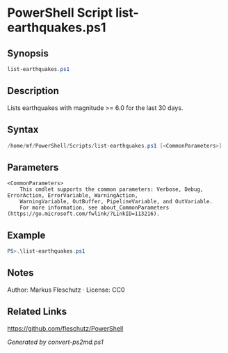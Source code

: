 # PowerShell Script list-earthquakes.ps1

## Synopsis
```powershell
list-earthquakes.ps1
```

## Description
Lists earthquakes with magnitude >= 6.0 for the last 30 days.

## Syntax
```powershell
/home/mf/PowerShell/Scripts/list-earthquakes.ps1 [<CommonParameters>]
```

## Parameters

```
<CommonParameters>
    This cmdlet supports the common parameters: Verbose, Debug, ErrorAction, ErrorVariable, WarningAction, 
    WarningVariable, OutBuffer, PipelineVariable, and OutVariable.
    For more information, see about_CommonParameters (https://go.microsoft.com/fwlink/?LinkID=113216).
```

## Example
```powershell
PS>.\list-earthquakes.ps1
```


## Notes
Author: Markus Fleschutz · License: CC0

## Related Links
https://github.com/fleschutz/PowerShell

*Generated by convert-ps2md.ps1*
